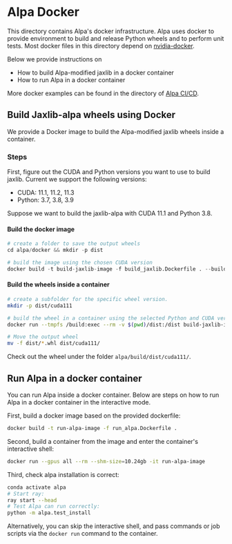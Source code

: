 # Alpa Docker
This directory contains Alpa's docker infrastructure. Alpa uses docker to provide environment to build and release Python wheels and to perform unit tests.
Most docker files in this directory depend on [nvidia-docker](https://github.com/NVIDIA/nvidia-docker/).

Below we provide instructions on 
- How to build Alpa-modified jaxlib in a docker container 
- How to run Alpa in a docker container

More docker examples can be found in the directory of [Alpa CI/CD](../.github/workflows).

## Build Jaxlib-alpa wheels using Docker
We provide a Docker image to build the Alpa-modified jaxlib wheels inside a container. 


### Steps
First, figure out the CUDA and Python versions you want to use to build jaxlib. Current we support the following versions:
- CUDA: 11.1, 11.2, 11.3
- Python: 3.7, 3.8, 3.9

Suppose we want to build the jaxlib-alpa with CUDA 11.1 and Python 3.8.
#### Build the docker image
```python
# create a folder to save the output wheels
cd alpa/docker && mkdir -p dist

# build the image using the chosen CUDA version
docker build -t build-jaxlib-image -f build_jaxlib.Dockerfile . --build-arg JAX_CUDA_VERSION=11.1
```

#### Build the wheels inside a container
```bash
# create a subfolder for the specific wheel version. 
mkdir -p dist/cuda111

# build the wheel in a container using the selected Python and CUDA versions
docker run --tmpfs /build:exec --rm -v $(pwd)/dist:/dist build-jaxlib-image 3.8 cuda 11.1 master

# Move the output wheel
mv -f dist/*.whl dist/cuda111/
```
Check out the wheel under the folder ``alpa/build/dist/cuda111/``.

## Run Alpa in a docker container
You can run Alpa inside a docker container. Below are steps on how to run Alpa in a docker container in the interactive mode.

First, build a docker image based on the provided dockerfile:
```bash 
docker build -t run-alpa-image -f run_alpa.Dockerfile . 
```

Second, build a container from the image and enter the container's interactive shell:
```bash
docker run --gpus all --rm --shm-size=10.24gb -it run-alpa-image
```

Third, check alpa installation is correct:
```bash
conda activate alpa
# Start ray:
ray start --head
# Test Alpa can run correctly:
python -m alpa.test_install
```

Alternatively, you can skip the interactive shell, and pass commands or job scripts via the `docker run` command to the container.
